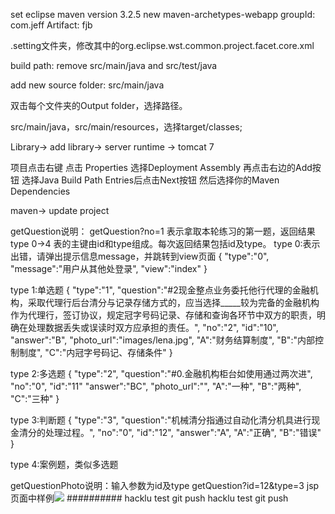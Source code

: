 set eclipse maven version 3.2.5
new maven-archetypes-webapp
groupId: com.jeff
Artifact: fjb

.setting文件夹，修改其中的org.eclipse.wst.common.project.facet.core.xml
<?xml version="1.0" encoding="UTF-8"?>
<faceted-project>
<fixed facet="wst.jsdt.web"/>
<installed facet="java" version="1.7"/>
<installed facet="jst.web" version="3.0"/>
<installed facet="wst.jsdt.web" version="1.0"/>
</faceted-project>

build path: remove src/main/java and src/test/java

add new source folder: src/main/java

双击每个文件夹的Output folder，选择路径。

src/main/java，src/main/resources，选择target/classes;

Library-> add library-> server runtime -> tomcat 7

项目点击右键 点击 Properties 选择Deployment Assembly 再点击右边的Add按钮 选择Java Build Path Entries后点击Next按钮 然后选择你的Maven Dependencies

maven-> update project

getQuestion说明：
getQuestion?no=1 表示拿取本轮练习的第一题，返回结果type 0->4
表的主键由id和type组成。每次返回结果包括id及type。
type 0:表示出错，请弹出提示信息message，并跳转到view页面
{
"type":"0",
"message":"用户从其他处登录",
"view":"index"
}

type 1:单选题
{
"type":"1",
"question":"#2现金整点业务委托他行代理的金融机构，采取代理行后台清分与记录存储方式的，应当选择_____较为完备的金融机构作为代理行，签订协议，规定冠字号码记录、存储和查询各环节中双方的职责，明确在处理数据丢失或误读时双方应承担的责任。",
"no":"2",
"id":"10",
"answer":"B",
"photo_url":"images/lena.jpg",
"A":"财务结算制度",
"B":"内部控制制度",
"C":"内冠字号码记、存储条件"
}

type 2:多选题
{
"type":"2",
"question":"#0.金融机构柜台如使用通过两次进",
"no":"0",
"id":"11"
"answer":"BC",
"photo_url":"",
"A":"一种",
"B":"两种",
"C":"三种"
}

type 3:判断题
{
"type":"3",
"question":"机械清分指通过自动化清分机具进行现金清分的处理过程。",
"no":"0",
"id":"12",
"answer":"A",
"A":"正确",
"B":"错误"
}

type 4:案例题，类似多选题

getQuestionPhoto说明：输入参数为id及type
getQuestion?id=12&type=3
jsp页面中样例<img src="getQuestion?id=12&type=3" />
##########
hacklu test git push
hacklu test git push

